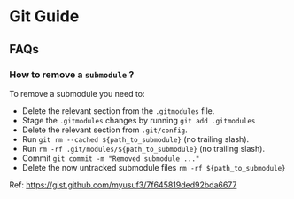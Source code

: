 # Git Guide

## FAQs

### How to remove a `submodule` ?

To remove a submodule you need to:

- Delete the relevant section from the `.gitmodules` file.
- Stage the `.gitmodules` changes by running `git add .gitmodules`
- Delete the relevant section from `.git/config`.
- Run `git rm --cached ${path_to_submodule}` (no trailing slash).
- Run `rm -rf .git/modules/${path_to_submodule}` (no trailing slash).
- Commit `git commit -m "Removed submodule ..."`
- Delete the now untracked submodule files `rm -rf ${path_to_submodule}`

Ref: <https://gist.github.com/myusuf3/7f645819ded92bda6677>